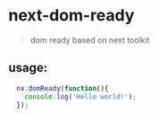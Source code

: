 # next-dom-ready
> dom ready based on next toolkit

## usage:
```javascript
  nx.domReady(function(){
    console.log('Hello world!');
  });
```
